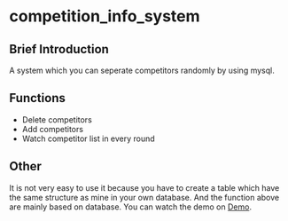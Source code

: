 # competition_info_system
## Brief Introduction
A system which you can seperate competitors randomly by using mysql.
## Functions
- Delete competitors
- Add competitors
- Watch competitor list in every round
## Other
It is not very easy to use it because you have to create a table which have the same structure as mine in your own database. And the function above are mainly based on database. You can watch the demo on [Demo](https://t.demonist.top/competition/).

